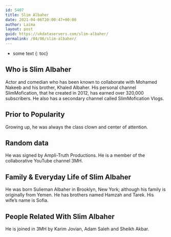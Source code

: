 ```yaml
---
id: 5407
title: Slim Albaher
date: 2021-04-06T20:00:47+00:00
author: Laima
layout: post
guid: https://ukdataservers.com/slim-albaher/
permalink: /04/06/slim-albaher/
---
```


* some text
{: toc}


## Who is Slim Albaher
                  
                  
                  
Actor and comedian who has been known to collaborate with Mohamed Nakeeb and his brother, Khaled Albaher. His personal channel SlimMofication, that he created in 2012, has earned over 320,000 subscribers. He also has a secondary channel called SlimMofication Vlogs. 
                  
              
            
              
            
                
                
                
## Prior to Popularity
                  
                  
                  
Growing up, he was always the class clown and center of attention. 
                  
              
            
              
            
                
                
                
## Random data
                  
                  
                  
He was signed by Ampli-Truth Productions. He is a member of the collaborative YouTube channel 3MH.
                  
              
            
              
            
                
                
                
## Family & Everyday Life of Slim Albaher
                  
                  
                  
He was born Sulieman Albaher in Brooklyn, New York; although his family is originally from Yemen. He has brothers named Hamzah and Tarek. His wife&#8217;s name is Sofia. 
                  
              
            
              
            
                
                
                
## People Related With Slim Albaher
                  
                  
                  
He is joined in 3MH by Karim Jovian, Adam Saleh and Sheikh Akbar. 
                  
              
            
              
            
                
              
            
              
              
            
            
              
            
          
          
          
